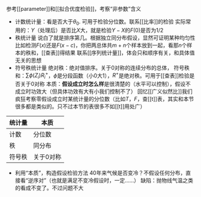 参考[[parameter]]和[[拟合优度检验]]，考察“非参数”含义
- 计数统计量：看是否大于$\theta_0$. 可用于检验分位数。联系[[比率]]的检验
实际常用的：$Y$（处理后）是否比$X$大，就是检验$Y-X$的$F(0)$是否为$1/2$
- 秩统计量
说白了就是排序第几。根据独立同分布假设，显然可证明某种均匀性
比如检测$F(x)$还是$F(x-c)$，你把两总体共$m+n$个样本放到一起，看那$n$个样本的秩和，[[查表]]得结果
联系[[序列统计量]]，体会只和顺序有关，和具体值无关的思想
- 符号秩统计量
绝对秩：绝对值排序。关于0对称的连续分布的总体，
符号秩和：$\sum \phi(Z_i)R_i^+$，$\phi$是分段函数（小0大1），$R^+$是绝对秩。可用于[[查表]]检验是否关于0对称
本质：**假设成立时怎么样**是很清楚的（水平可以控制），假设不成立时功效大（但具体功效有大有小我们控制不了）
回忆[[广义似然比]]我们疯狂考察零假设成立时某统计量的分位数（比如$T$，$F$，查[[t]]表，其实和本节很多都是类似的。只不过本节的表很多不如[[t]]用处广）

|统计量|本质|
|-|-|
|计数|分位数|
|秩|同分布|
|符号秩|关于0对称|
- 利用“本质”，构造假设检验方法
40年来气候是否变冷？不假设任何分布，直接看“逆序对”（也就是满足不变冷假设时，一定……）
缺陷：抛物线气温之类的看成不变了。不过问题不大